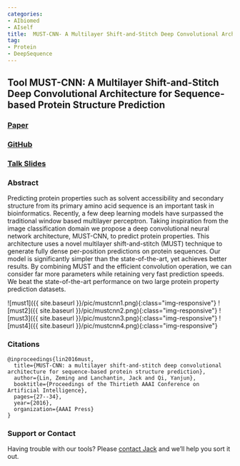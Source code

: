 ```yaml
---
categories:
- AIbiomed
- AIself
title:  MUST-CNN- A Multilayer Shift-and-Stitch Deep Convolutional Architecture for Sequence-based Protein Structure Prediction
tag:
- Protein
- DeepSequence 
---
```


<a name="mustcnn"></a>
## Tool MUST-CNN: A Multilayer Shift-and-Stitch Deep Convolutional Architecture for Sequence-based Protein Structure Prediction

### [Paper](https://arxiv.org/abs/1605.03004)


### [GitHub](https://github.com/DeepLearning4BioSeqText/Paper16-AAAI-MUST-CNN)


### [Talk Slides ](https://github.com/DeepLearning4BioSeqText/Paper16-AAAI-MUST-CNN/blob/master/paper/2016-AAAIt.pdf)

### Abstract
Predicting protein properties such as solvent accessibility and secondary structure from its primary amino acid sequence is an important task in bioinformatics. Recently, a few deep learning models have surpassed the traditional window based multilayer perceptron. Taking inspiration from the image classification domain we propose a deep convolutional neural network architecture, MUST-CNN, to predict protein properties. This architecture uses a novel multilayer shift-and-stitch (MUST) technique to generate fully dense per-position predictions on protein sequences. Our model is significantly simpler than the state-of-the-art, yet achieves better results. By combining MUST and the efficient convolution operation, we can consider far more parameters while retaining very fast prediction speeds. We beat the state-of-the-art performance on two large protein property prediction datasets.



![must1]({{ site.baseurl }}/pic/mustcnn1.png){:class="img-responsive"}
![must2]({{ site.baseurl }}/pic/mustcnn2.png){:class="img-responsive"}
![must3]({{ site.baseurl }}/pic/mustcnn3.png){:class="img-responsive"}
![must4]({{ site.baseurl }}/pic/mustcnn4.png){:class="img-responsive"}


### Citations

```
@inproceedings{lin2016must,
  title={MUST-CNN: a multilayer shift-and-stitch deep convolutional architecture for sequence-based protein structure prediction},
  author={Lin, Zeming and Lanchantin, Jack and Qi, Yanjun},
  booktitle={Proceedings of the Thirtieth AAAI Conference on Artificial Intelligence},
  pages={27--34},
  year={2016},
  organization={AAAI Press}
}
```




### Support or Contact

Having trouble with our tools? Please [contact Jack](mailto:jacklanchantin@gmail.com) and we’ll help you sort it out.
